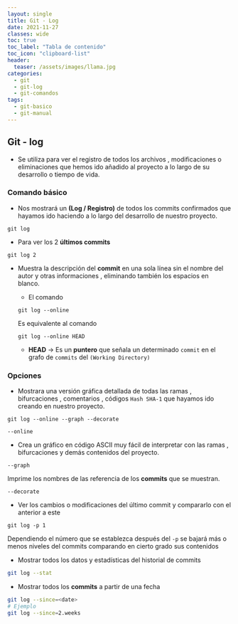 ```yaml
---
layout: single
title: Git - Log
date: 2021-11-27
classes: wide
toc: true
toc_label: "Tabla de contenido"
toc_icon: "clipboard-list"
header:
  teaser: /assets/images/llama.jpg
categories:
  - git
  - git-log
  - git-comandos
tags:
  - git-basico
  - git-manual
---
```


## Git - log

* Se utiliza para ver el registro de todos los archivos , modificaciones o eliminaciones que hemos ido añadido al proyecto a lo largo de su desarrollo o tiempo de vida.

### Comando básico

* Nos mostrará un **(Log / Registro)** de todos los commits confirmados que hayamos ido haciendo a lo largo del desarrollo de nuestro proyecto.

``git log``

* Para ver los 2 **últimos commits**

``git log 2``

* Muestra la descripción del **commit** en una sola línea sin el nombre del autor y otras informaciones , eliminando también los espacios en blanco.

  * El comando

  ``git log --online``

    Es equivalente al comando

  ``git log --online HEAD``

  * **HEAD** → Es un **puntero** que señala un determinado ``commit`` en el grafo de ``commits`` del ``(Working Directory)``

### Opciones

* Mostrara una versión gráfica detallada de todas las ramas , bifurcaciones , comentarios , códigos `Hash SHA-1` que hayamos ido creando en nuestro proyecto.

``git log --online --graph --decorate``

``--online``

* Crea un gráfico en código ASCII muy fácil de interpretar con las ramas , bifurcaciones y demás contenidos del proyecto.

``--graph``

Imprime los nombres de las referencia de los **commits** que se muestran.

``--decorate``

* Ver los cambios o modificaciones del último commit y compararlo con el anterior a este

``git log -p 1``

Dependiendo el número que se establezca después del ``-p`` se bajará más o menos niveles del commits comparando en cierto grado sus contenidos

* Mostrar todos los datos y estadísticas del historial de commits

```bash
git log --stat
```

* Mostrar todos los **commits** a partir de una fecha

```bash
git log --since=<date>
# Ejemplo
git log --since=2.weeks
```
